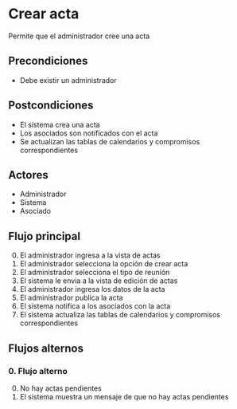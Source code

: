 # Crear acta

Permite que el administrador cree una acta

## Precondiciones

* Debe existir un administrador

## Postcondiciones

* El sistema crea una acta
* Los asociados son notificados con el acta
* Se actualizan las tablas de calendarios y compromisos correspondientes

## Actores

* Administrador
* Sistema
* Asociado

## Flujo principal

0. El administrador ingresa a la vista de actas
1. El administrador selecciona la opción de crear acta
2. El administrador selecciona el tipo de reunión
3. El sistema le envia a la vista de edición de actas
4. El administrador ingresa los datos de la acta
5. El administrador publica la acta
6. El sistema notifica a los asociados con la acta
7. El sistema actualiza las tablas de calendarios y compromisos correspondientes

## Flujos alternos

### 0.  Flujo alterno

0. No hay actas pendientes
1. El sistema muestra un mensaje de que no hay actas pendientes


